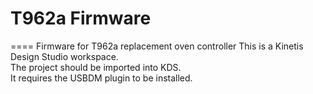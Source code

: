 # T962a Firmware
====
Firmware for T962a replacement oven controller
This is a Kinetis Design Studio workspace.   
The project should be imported into KDS.  
It requires the USBDM plugin to be installed.
